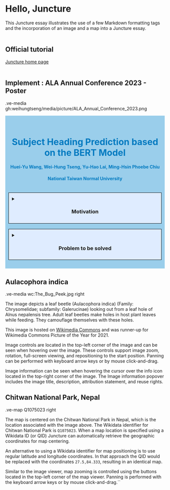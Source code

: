 # Hello, Juncture

This Juncture essay illustrates the use of a few Markdown formatting tags and the incorporation of an image and a map into a Juncture essay.
<br><br>

## Official tutorial
[Juncture home page](https://www.juncture-digital.org/)
<br><br>

## Implement : ALA Annual Conference 2023 - Poster
<style>
    .textColor1 {
        color: #007AC0;
    }
</style>

.ve-media gh:weihungtseng/media/picture/ALA_Annual_Conference_2023.png

<!--
<div style="padding: 10px; background-color: #FFCE9C;">
-->
<div style="padding: 10px; background-color: #9ACEEB;">
    <br>
    <h1 style="text-align: center;"><span class="textColor1">Subject Heading Prediction based on the BERT Model</span></h1>
    <h4 style="text-align: center;"><span class="textColor1">Huei-Yu Wang, Wei-Hung Tseng, Yu-Hao Lai, Ming-Hsin Phoebe Chiu</span></h4>
    <h4 style="text-align: center;"><span class="textColor1">National Taiwan Normal University</span></h4>
    <br>
    <details style="border: 1px solid #000; padding: 10px; background-color: #DFECFF;">
          <summary><h3 style="text-align: center;">Motivation</h3></summary>
          <p style="border: 1px solid #000; padding: 10px; background-color: #EEF5FF;">Cataloging is an essential part of the mission of the libraries, as the collection serves as a carrier of knowledge, so the users can effectively retrieve and utilize this knowledge. Automatic classification technologies have been introduced to the library technical services to enhance efficiency and improve inconsistency in cataloging.
    </details>
    <br>
    <details style="border: 1px solid #000; padding: 10px; background-color: #DFECFF;">
          <summary><h3 style="text-align: center;">Problem to be solved</h3></summary>
          <p style="border: 1px solid #000; padding: 10px; background-color: #EEF5FF;">To address the actual cataloging needs and problems in libraries, this study used 620,217 titles from the National Taiwan Normal University Library as experiment datasets and trained with the BERT distilbert-base-multilingual-cased model on different combinations of call number, titles, and authors’ data to make multiple subject cataloging predictions in both Chinese and English languages.
    </details>
    <br>
</div>



## Aulacophora indica

.ve-media wc:The_Bug_Peek.jpg right

The image depicts a leaf beetle (Aulacophora indica) (Family: Chrysomelidae; subfamily: Galerucinae) looking out from a leaf hole of Alnus nepalensis tree. Adult leaf beetles make holes in host plant leaves while feeding. They camouflage themselves with these holes.

This image is hosted on [Wikimedia Commons](https://commons.wikimedia.org/wiki/File:The_Bug_Peek.jpg) and was runner-up for Wikimedia Commons Picture of the Year for 2021.

Image controls are located in the top-left corner of the image and can be seen when hovering over the image.  These controls support image zoom, rotation, full-screen viewing, and repositioning to the start position.  Panning can be performed with keyboard arrow keys or by mouse click-and-drag.

Image information can be seen when hovering the cursor over the info icon located in the top-right corner of the image.  The Image information popover includes the image title, description, attribution statement, and reuse rights.

## Chitwan National Park, Nepal

.ve-map Q1075023 right

The map is centered on the Chitwan National Park in Nepal, which is the location associated with the image above.  The Wikidata identifier for Chitwan National Park is `Q1075023`.  When a map location is specified using a Wikidata ID (or QID) Juncture can automatically retrieve the geographic coordinates for map centering.

An alternative to using a Wikidata identifier for map positioning is to use regular latitude and longitude coordinates.  In that approach the QID would be replaced with the coordinates `27.5,84.333`, resulting in an identical map.

Similar to the image viewer, map zooming is controlled using the buttons located in the top-left corner of the map viewer.  Panning is performed with the keyboard arrow keys or by mouse click-and-drag.``